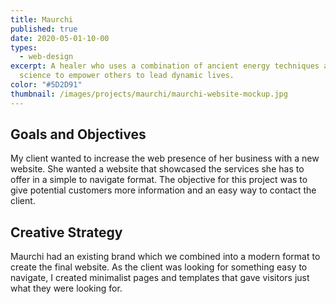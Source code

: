 ```yaml
---
title: Maurchi
published: true
date: 2020-05-01-10-00
types:
  - web-design
excerpt: A healer who uses a combination of ancient energy techniques and modern
  science to empower others to lead dynamic lives.
color: "#5D2D91"
thumbnail: /images/projects/maurchi/maurchi-website-mockup.jpg
---
```


## Goals and Objectives

My client wanted to increase the web presence of her business with a new website. She wanted a website that showcased the services she has to offer in a simple to navigate format. The objective for this project was to give potential customers more information and an easy way to contact the client.

## Creative Strategy

Maurchi had an existing brand which we combined into a modern format to create the final website. As the client was looking for something easy to navigate, I created minimalist pages and templates that gave visitors just what they were looking for.
